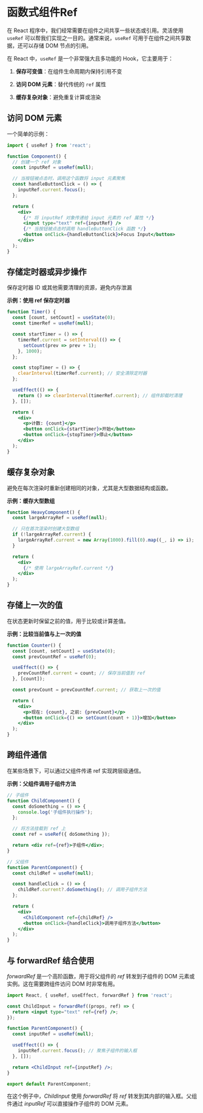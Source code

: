 # 函数式组件Ref

在 React 程序中，我们经常需要在组件之间共享一些状态或引用。灵活使用 `useRef` 可以帮我们实现之一目的。通常来说，`useRef` 可用于在组件之间共享数据，还可以存储 DOM 节点的引用。

在 React 中，`useRef` 是一个非常强大且多功能的 Hook，它主要用于：

1. **保存可变值**：在组件生命周期内保持引用不变

2. **访问 DOM 元素**：替代传统的 `ref` 属性

3. **缓存复杂对象**：避免重复计算或渲染

## **访问 DOM 元素**

一个简单的示例：

```jsx
import { useRef } from 'react';

function Component() {
  // 创建一个 ref 对象
  const inputRef = useRef(null);

  // 当按钮被点击时，调用这个函数将 input 元素聚焦
  const handleButtonClick = () => {
    inputRef.current.focus();
  };

  return (
    <div>
      {/* 将 inputRef 对象传递给 input 元素的 ref 属性 */}
      <input type="text" ref={inputRef} />
      {/* 当按钮被点击时调用 handleButtonClick 函数 */}
      <button onClick={handleButtonClick}>Focus Input</button>
    </div>
  );
}
```

## **存储定时器或异步操作**

保存定时器 ID 或其他需要清理的资源，避免内存泄漏

**示例：使用 ref 保存定时器**

```jsx
function Timer() {
  const [count, setCount] = useState(0);
  const timerRef = useRef(null);

  const startTimer = () => {
    timerRef.current = setInterval(() => {
      setCount(prev => prev + 1);
    }, 1000);
  };

  const stopTimer = () => {
    clearInterval(timerRef.current); // 安全清除定时器
  };

  useEffect(() => {
    return () => clearInterval(timerRef.current); // 组件卸载时清理
  }, []);

  return (
    <div>
      <p>计数: {count}</p>
      <button onClick={startTimer}>开始</button>
      <button onClick={stopTimer}>停止</button>
    </div>
  );
}
```

## **缓存复杂对象**

避免在每次渲染时重新创建相同的对象，尤其是大型数据结构或函数。

**示例：缓存大型数组**

```jsx
function HeavyComponent() {
  const largeArrayRef = useRef(null);

  // 只在首次渲染时创建大型数组
  if (!largeArrayRef.current) {
    largeArrayRef.current = new Array(1000).fill(0).map((_, i) => i);
  }

  return (
    <div>
      {/* 使用 largeArrayRef.current */}
    </div>
  );
}
```

## **存储上一次的值**

在状态更新时保留之前的值，用于比较或计算差值。

**示例：比较当前值与上一次的值**

```jsx
function Counter() {
  const [count, setCount] = useState(0);
  const prevCountRef = useRef(0);

  useEffect(() => {
    prevCountRef.current = count; // 保存当前值到 ref
  }, [count]);

  const prevCount = prevCountRef.current; // 获取上一次的值

  return (
    <div>
      <p>现在: {count}, 之前: {prevCount}</p>
      <button onClick={() => setCount(count + 1)}>增加</button>
    </div>
  );
}
```

## **跨组件通信**

在某些场景下，可以通过父组件传递 ref 实现跨层级通信。

**示例：父组件调用子组件方法**

```jsx
// 子组件
function ChildComponent() {
  const doSomething = () => {
    console.log('子组件执行操作');
  };

  // 将方法挂载到 ref 上
  const ref = useRef({ doSomething });

  return <div ref={ref}>子组件</div>;
}

// 父组件
function ParentComponent() {
  const childRef = useRef(null);

  const handleClick = () => {
    childRef.current?.doSomething(); // 调用子组件方法
  };

  return (
    <div>
      <ChildComponent ref={childRef} />
      <button onClick={handleClick}>调用子组件方法</button>
    </div>
  );
}
```

## **与 forwardRef 结合使用**

*forwardRef* 是一个高阶函数，用于将父组件的 *ref* 转发到子组件的 DOM 元素或实例。这在需要跨组件访问 DOM 时非常有用。

```jsx
import React, { useRef, useEffect, forwardRef } from 'react';

const ChildInput = forwardRef((props, ref) => {
  return <input type="text" ref={ref} />;
});

function ParentComponent() {
  const inputRef = useRef(null);

  useEffect(() => {
    inputRef.current.focus(); // 聚焦子组件的输入框
  }, []);

  return <ChildInput ref={inputRef} />;
}

export default ParentComponent;
```

在这个例子中，*ChildInput* 使用 *forwardRef* 将 *ref* 转发到其内部的输入框。父组件通过 *inputRef* 可以直接操作子组件的 DOM 元素。
